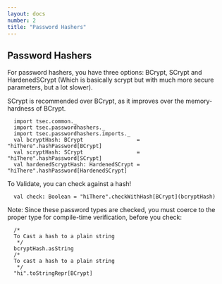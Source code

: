 ```yaml
---
layout: docs
number: 2
title: "Password Hashers"
---
```


## Password Hashers

For password hashers, you have three options: BCrypt, SCrypt and HardenedSCrypt 
(Which is basically scrypt but with much more secure parameters, but a lot slower).

SCrypt is recommended over BCrypt, as it improves over the memory-hardness of BCrypt.

```tut:silent
  import tsec.common._
  import tsec.passwordhashers._
  import tsec.passwordhashers.imports._
  val bcryptHash: BCrypt                 = "hiThere".hashPassword[BCrypt]
  val scryptHash: SCrypt                 = "hiThere".hashPassword[SCrypt]
  val hardenedScryptHash: HardenedSCrypt = "hiThere".hashPassword[HardenedSCrypt]
```

To Validate, you can check against a hash!

```tut:silent
  val check: Boolean = "hiThere".checkWithHash[BCrypt](bcryptHash)
```

Note: Since these password types are checked, you must coerce to the proper type
for compile-time verification, before you check:

```tut
  /*
  To Cast a hash to a plain string
   */
  bcryptHash.asString
  /*
  To cast a hash to a plain string
   */
  "hi".toStringRepr[BCrypt]
```